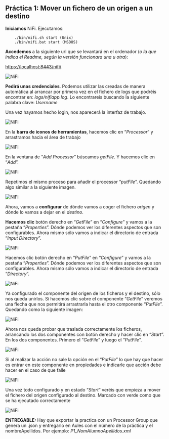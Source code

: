 ## Práctica 1: Mover un fichero de un origen a un destino

**Iniciamos** NiFi. Ejecutamos:

        ./bin/nifi.sh start (Unix)
        ./bin/nifi.bat start (MSDOS)

**Accedemos** a la siguiente url que se levantará en el ordenador (*o la que indica el 
Readme, según la versión funcionara una u otra*): 

[https://localhost:8443/nifi/](https://localhost:8443/nifi/)

![NiFi](img/NiFiP1.1.png)  

**Pedirá unas credenciales**. Podemos utilizar las creadas de manera automática 
al arrancar por primera vez en el fichero de logs que podréis encontrar en: *logs/nifiapp.log*. Lo encontrareis buscando la siguiente palabra clave: *Username*

Una vez hayamos hecho login, nos aparecerá la interfaz de trabajo.

![NiFi](img/NiFiP1.2.png)  

En la **barra de iconos de herramientas**, hacemos clic en “*Processor*” y arrastramos 
hacia el área de trabajo

![NiFi](img/NiFiP1.3.png) 

En la ventana de “*Add Processor*” búscamos *getFile*. Y hacemos clic en “*Add*”.

![NiFi](img/NiFiP1.4.png) 

Repetimos el mismo proceso para añadir el processor “*putFile*”. Quedando algo similar 
a la siguiente imagen.

![NiFi](img/NiFiP1.5.png) 

Ahora, vamos a **configurar** de dónde vamos a coger el fichero *origen* y dónde lo vamos 
a dejar en el *destino*. 

**Hacemos clic** botón derecho en “*GetFile*” en “*Configure*” y vamos a la pestaña 
“*Properties*”. Dónde podemos ver los diferentes aspectos que son configurables. 
Ahora mismo sólo vamos a indicar el directorio de entrada “*Input Directory*”.

![NiFi](img/NiFiP1.6.png) 

Hacemos clic botón derecho en “*PutFile*” en “*Configure*” y vamos a la pestaña 
“*Properties*”. Dónde podemos ver los diferentes aspectos que son configurables. 
Ahora mismo sólo vamos a indicar el directorio de entrada “*Directory*”.

![NiFi](img/NiFiP1.7.png) 

Ya configurado el componente del origen de los ficheros y el destino, sólo nos queda 
unirlos. Si hacemos clic sobre el componente “*GetFile*” veremos una flecha que nos 
permitirá arrastrarla hasta el otro componente “*PutFile*”. Quedando como la siguiente 
imagen:

![NiFi](img/NiFiP1.8.png) 

Ahora nos queda probar que traslada correctamente los ficheros, arrancando los dos 
componentes con botón derecho y hacer clic en “*Start*”. En los dos componentes. 
Primero el “*GetFile*” y luego el “*PutFile*”.

![NiFi](img/NiFiP1.9.png) 

Si al realizar la acción no sale la opción en el “*PutFile*” lo que hay que hacer es entrar 
en este componente en propiedades e indicarle que acción debe hacer en el caso de 
que falle

![NiFi](img/NiFiP1.10.png) 

Una vez todo configurado y en estado “*Start*” veréis que empieza a mover el fichero 
del origen configurado al destino. Marcado con verde como que se ha ejecutado 
correctamente

![NiFi](img/NiFiP1.11.png) 

**ENTREGABLE:** Hay que exportar la practica con un Processor Group que genera un .json y entregarlo en Aules con el número de la práctica y el nombreApellidos. Por ejemplo:  *P1_NomAlumnoApellidos.xml*